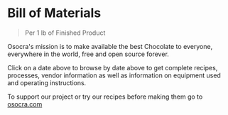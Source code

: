 # Bill of Materials
> Per 1 lb of Finished Product
 
Osocra's mission is to make available the best Chocolate to everyone, everywhere in the world, free and open source forever.

Click on a date above to browse by date above to get complete recipes, processes, vendor information as well as information on equipment used and operating instructions. 

To support our project or try our recipes before making them go to [osocra.com](https://osocra.com)
